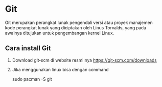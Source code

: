 # Git 
Git merupakan perangkat lunak pengendali versi atau proyek manajemen kode perangkat lunak yang diciptakan oleh Linus Torvalds, yang pada awalnya ditujukan untuk pengembangan kernel Linux.

## Cara install Git
1. Download git-scm di website resmi nya https://git-scm.com/downloads
2. Jika menggunakan linux bisa dengan command

    sudo pacman -S git